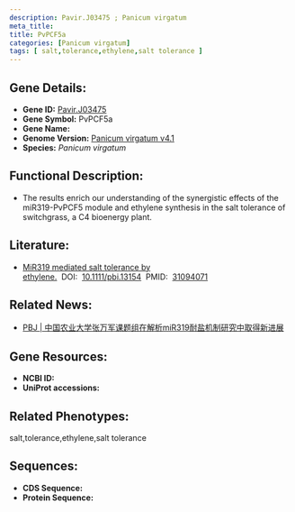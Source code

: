 ```yaml
---
description: Pavir.J03475 ; Panicum virgatum
meta_title:
title: PvPCF5a
categories: [Panicum virgatum]
tags: [ salt,tolerance,ethylene,salt tolerance ]
---
```


## Gene Details:
- **Gene ID:**	[Pavir.J03475]()
- **Gene Symbol:** PvPCF5a
- **Gene Name:** 
- **Genome Version:** [Panicum virgatum v4.1]()
- **Species:** *Panicum virgatum*

## Functional Description:
   - The results enrich our understanding of the synergistic effects of the miR319-PvPCF5 module and ethylene synthesis in the salt tolerance of switchgrass, a C4 bioenergy plant.

## Literature:
   - [MiR319 mediated salt tolerance by ethylene.]( https://onlinelibrary.wiley.com/doi/10.1111/pbi.13154)&nbsp;&nbsp;DOI:&nbsp;&nbsp;[10.1111/pbi.13154](https://onlinelibrary.wiley.com/doi/10.1111/pbi.13154)&nbsp;&nbsp;PMID:&nbsp;&nbsp;[31094071](https://pubmed.ncbi.nlm.nih.gov/31094071/)

## Related News:
   - [PBJ | 中国农业大学张万军课题组在解析miR319耐盐机制研究中取得新进展](https://mp.weixin.qq.com/s?__biz=Mzg3MDEwNDEyMg==&mid=2247484481&idx=1&sn=bd80938f63474d78702ed538243dd520&chksm=ce93a914f9e42002ebb1b1f2a4e70c18f8cf1bf23988a80c26a728a16f06225fdd9bdefb2631&scene=27#wechat_redirect)

## Gene Resources:
- **NCBI ID:** [](https://www.ncbi.nlm.nih.gov/gene/?term=)
- **UniProt accessions:** [](https://www.uniprot.org/uniprotkb//entry)

## Related Phenotypes:
salt,tolerance,ethylene,salt tolerance

## Sequences:
- **CDS Sequence:**
- **Protein Sequence:**
